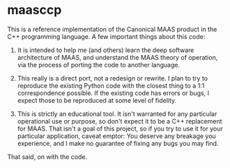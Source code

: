 # maasccp

This is a reference implementation of the Canonical MAAS product in the C++ programming language.  A few important things about this code:

1. It is intended to help me (and others) learn the deep software architecture of MAAS, and understand the MAAS theory of operation, via the process of porting the code to another language.

2. This really is a direct port, not a redesign or rewrite.  I plan to try to reproduce the existing Python code with the closest thing to a 1:1 correspondence possible.  If the existing code has errors or bugs, I expect those to be reproduced at some level of fidelity.

3. This is strictly an educational tool.  It isn't warranted for any particular operational use or purpose, so don't expect it to be a C++ replacement for MAAS.  That isn't a goal of this project, so if you try to use it for your particular application, caveat emptor: You deserve any breakage you experience, and I make no guarantee of fixing any bugs you may find.

That said, on with the code.
